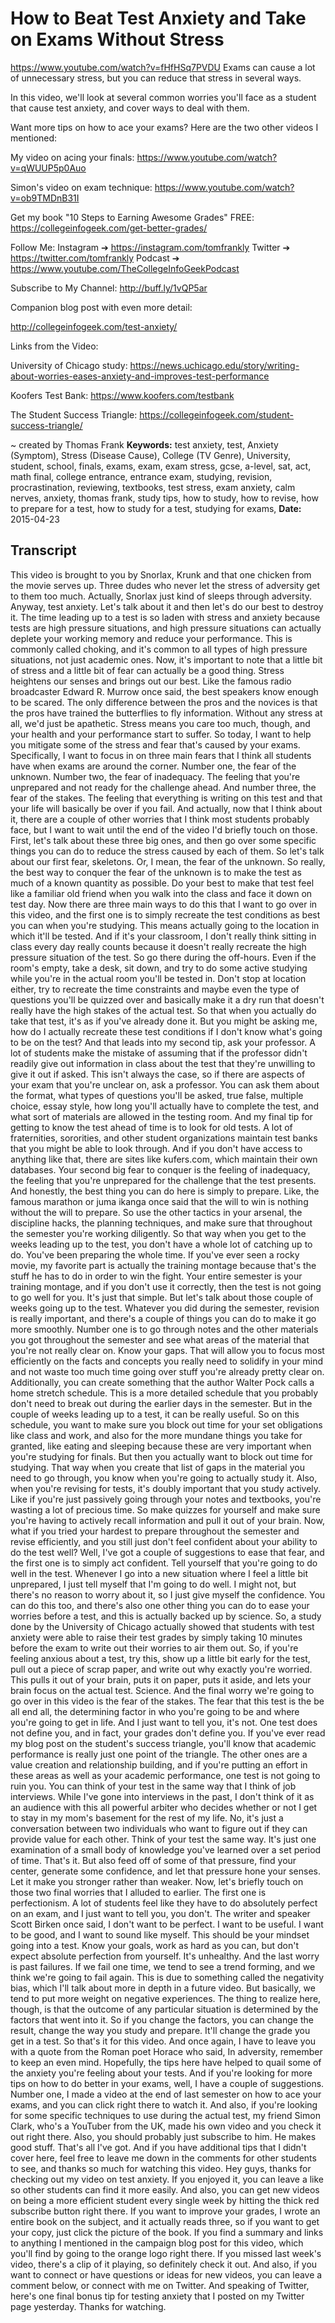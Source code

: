 # How to Beat Test Anxiety and Take on Exams Without Stress
https://www.youtube.com/watch?v=fHfHSq7PVDU
Exams can cause a lot of unnecessary stress, but you can reduce that stress in several ways.

In this video, we'll look at several common worries you'll face as a student that cause test anxiety, and cover ways to deal with them.

Want more tips on how to ace your exams? Here are the two other videos I mentioned:

My video on acing your finals: https://www.youtube.com/watch?v=qWUUP5p0Auo

Simon's video on exam technique: https://www.youtube.com/watch?v=ob9TMDnB31I

Get my book "10 Steps to Earning Awesome Grades" FREE: 
https://collegeinfogeek.com/get-better-grades/

Follow Me:
Instagram ➔ https://instagram.com/tomfrankly
Twitter ➔ https://twitter.com/tomfrankly
Podcast ➔ https://www.youtube.com/TheCollegeInfoGeekPodcast

Subscribe to My Channel:
http://buff.ly/1vQP5ar

Companion blog post with even more detail: 

http://collegeinfogeek.com/test-anxiety/

Links from the Video:

University of Chicago study: https://news.uchicago.edu/story/writing-about-worries-eases-anxiety-and-improves-test-performance

Koofers Test Bank: https://www.koofers.com/testbank

The Student Success Triangle: https://collegeinfogeek.com/student-success-triangle/

~ created by Thomas Frank
**Keywords:** test anxiety, test, Anxiety (Symptom), Stress (Disease Cause), College (TV Genre), University, student, school, finals, exams, exam, exam stress, gcse, a-level, sat, act, math final, college entrance, entrance exam, studying, revision, procrastination, reviewing, textbooks, test stress, exam anxiety, calm nerves, anxiety, thomas frank, study tips, how to study, how to revise, how to prepare for a test, how to study for a test, studying for exams, 
**Date:** 2015-04-23

## Transcript
 This video is brought to you by Snorlax, Krunk and that one chicken from the movie serves up. Three dudes who never let the stress of adversity get to them too much. Actually, Snorlax just kind of sleeps through adversity. Anyway, test anxiety. Let's talk about it and then let's do our best to destroy it. The time leading up to a test is so laden with stress and anxiety because tests are high pressure situations, and high pressure situations can actually deplete your working memory and reduce your performance. This is commonly called choking, and it's common to all types of high pressure situations, not just academic ones. Now, it's important to note that a little bit of stress and a little bit of fear can actually be a good thing. Stress heightens our senses and brings out our best. Like the famous radio broadcaster Edward R. Murrow once said, the best speakers know enough to be scared. The only difference between the pros and the novices is that the pros have trained the butterflies to fly information. Without any stress at all, we'd just be apathetic. Stress means you care too much, though, and your health and your performance start to suffer. So today, I want to help you mitigate some of the stress and fear that's caused by your exams. Specifically, I want to focus in on three main fears that I think all students have when exams are around the corner. Number one, the fear of the unknown. Number two, the fear of inadequacy. The feeling that you're unprepared and not ready for the challenge ahead. And number three, the fear of the stakes. The feeling that everything is writing on this test and that your life will basically be over if you fail. And actually, now that I think about it, there are a couple of other worries that I think most students probably face, but I want to wait until the end of the video I'd briefly touch on those. First, let's talk about these three big ones, and then go over some specific things you can do to reduce the stress caused by each of them. So let's talk about our first fear, skeletons. Or, I mean, the fear of the unknown. So really, the best way to conquer the fear of the unknown is to make the test as much of a known quantity as possible. Do your best to make that test feel like a familiar old friend when you walk into the class and face it down on test day. Now there are three main ways to do this that I want to go over in this video, and the first one is to simply recreate the test conditions as best you can when you're studying. This means actually going to the location in which it'll be tested. And if it's your classroom, I don't really think sitting in class every day really counts because it doesn't really recreate the high pressure situation of the test. So go there during the off-hours. Even if the room's empty, take a desk, sit down, and try to do some active studying while you're in the actual room you'll be tested in. Don't stop at location either, try to recreate the time constraints and maybe even the type of questions you'll be quizzed over and basically make it a dry run that doesn't really have the high stakes of the actual test. So that when you actually do take that test, it's as if you've already done it. But you might be asking me, how do I actually recreate these test conditions if I don't know what's going to be on the test? And that leads into my second tip, ask your professor. A lot of students make the mistake of assuming that if the professor didn't readily give out information in class about the test that they're unwilling to give it out if asked. This isn't always the case, so if there are aspects of your exam that you're unclear on, ask a professor. You can ask them about the format, what types of questions you'll be asked, true false, multiple choice, essay style, how long you'll actually have to complete the test, and what sort of materials are allowed in the testing room. And my final tip for getting to know the test ahead of time is to look for old tests. A lot of fraternities, sororities, and other student organizations maintain test banks that you might be able to look through. And if you don't have access to anything like that, there are sites like kufers.com, which maintain their own databases. Your second big fear to conquer is the feeling of inadequacy, the feeling that you're unprepared for the challenge that the test presents. And honestly, the best thing you can do here is simply to prepare. Like, the famous marathon or juma ikanga once said that the will to win is nothing without the will to prepare. So use the other tactics in your arsenal, the discipline hacks, the planning techniques, and make sure that throughout the semester you're working diligently. So that way when you get to the weeks leading up to the test, you don't have a whole lot of catching up to do. You've been preparing the whole time. If you've ever seen a rocky movie, my favorite part is actually the training montage because that's the stuff he has to do in order to win the fight. Your entire semester is your training montage, and if you don't use it correctly, then the test is not going to go well for you. It's just that simple. But let's talk about those couple of weeks going up to the test. Whatever you did during the semester, revision is really important, and there's a couple of things you can do to make it go more smoothly. Number one is to go through notes and the other materials you got throughout the semester and see what areas of the material that you're not really clear on. Know your gaps. That will allow you to focus most efficiently on the facts and concepts you really need to solidify in your mind and not waste too much time going over stuff you're already pretty clear on. Additionally, you can create something that the author Walter Pock calls a home stretch schedule. This is a more detailed schedule that you probably don't need to break out during the earlier days in the semester. But in the couple of weeks leading up to a test, it can be really useful. So on this schedule, you want to make sure you block out time for your set obligations like class and work, and also for the more mundane things you take for granted, like eating and sleeping because these are very important when you're studying for finals. But then you actually want to block out time for studying. That way when you create that list of gaps in the material you need to go through, you know when you're going to actually study it. Also, when you're revising for tests, it's doubly important that you study actively. Like if you're just passively going through your notes and textbooks, you're wasting a lot of precious time. So make quizzes for yourself and make sure you're having to actively recall information and pull it out of your brain. Now, what if you tried your hardest to prepare throughout the semester and revise efficiently, and you still just don't feel confident about your ability to do the test well? Well, I've got a couple of suggestions to ease that fear, and the first one is to simply act confident. Tell yourself that you're going to do well in the test. Whenever I go into a new situation where I feel a little bit unprepared, I just tell myself that I'm going to do well. I might not, but there's no reason to worry about it, so I just give myself the confidence. You can do this too, and there's also one other thing you can do to ease your worries before a test, and this is actually backed up by science. So, a study done by the University of Chicago actually showed that students with test anxiety were able to raise their test grades by simply taking 10 minutes before the exam to write out their worries to air them out. So, if you're feeling anxious about a test, try this, show up a little bit early for the test, pull out a piece of scrap paper, and write out why exactly you're worried. This pulls it out of your brain, puts it on paper, puts it aside, and lets your brain focus on the actual test. Science. And the final worry we're going to go over in this video is the fear of the stakes. The fear that this test is the be all end all, the determining factor in who you're going to be and where you're going to get in life. And I just want to tell you, it's not. One test does not define you, and in fact, your grades don't define you. If you've ever read my blog post on the student's success triangle, you'll know that academic performance is really just one point of the triangle. The other ones are a value creation and relationship building, and if you're putting an effort in these areas as well as your academic performance, one test is not going to ruin you. You can think of your test in the same way that I think of job interviews. While I've gone into interviews in the past, I don't think of it as an audience with this all powerful arbiter who decides whether or not I get to stay in my mom's basement for the rest of my life. No, it's just a conversation between two individuals who want to figure out if they can provide value for each other. Think of your test the same way. It's just one examination of a small body of knowledge you've learned over a set period of time. That's it. But also feed off of some of that pressure, find your center, generate some confidence, and let that pressure hone your senses. Let it make you stronger rather than weaker. Now, let's briefly touch on those two final worries that I alluded to earlier. The first one is perfectionism. A lot of students feel like they have to do absolutely perfect on an exam, and I just want to tell you, you don't. The writer and speaker Scott Birken once said, I don't want to be perfect. I want to be useful. I want to be good, and I want to sound like myself. This should be your mindset going into a test. Know your goals, work as hard as you can, but don't expect absolute perfection from yourself. It's unhealthy. And the last worry is past failures. If we fail one time, we tend to see a trend forming, and we think we're going to fail again. This is due to something called the negativity bias, which I'll talk about more in depth in a future video. But basically, we tend to put more weight on negative experiences. The thing to realize here, though, is that the outcome of any particular situation is determined by the factors that went into it. So if you change the factors, you can change the result, change the way you study and prepare. It'll change the grade you get in a test. So that's it for this video. And once again, I have to leave you with a quote from the Roman poet Horace who said, In adversity, remember to keep an even mind. Hopefully, the tips here have helped to quail some of the anxiety you're feeling about your tests. And if you're looking for more tips on how to do better in your exams, well, I have a couple of suggestions. Number one, I made a video at the end of last semester on how to ace your exams, and you can click right there to watch it. And also, if you're looking for some specific techniques to use during the actual test, my friend Simon Clark, who's a YouTuber from the UK, made his own video and you check it out right there. Also, you should probably just subscribe to him. He makes good stuff. That's all I've got. And if you have additional tips that I didn't cover here, feel free to leave me down in the comments for other students to see, and thanks so much for watching this video. Hey guys, thanks for checking out my video on test anxiety. If you enjoyed it, you can leave a like so other students can find it more easily. And also, you can get new videos on being a more efficient student every single week by hitting the thick red subscribe button right there. If you want to improve your grades, I wrote an entire book on the subject, and it actually reads three, so if you want to get your copy, just click the picture of the book. If you find a summary and links to anything I mentioned in the campaign blog post for this video, which you'll find by going to the orange logo right there. If you missed last week's video, there's a clip of it playing, so definitely check it out. And also, if you want to connect or have questions or ideas for new videos, you can leave a comment below, or connect with me on Twitter. And speaking of Twitter, here's one final bonus tip for testing anxiety that I posted on my Twitter page yesterday. Thanks for watching.
